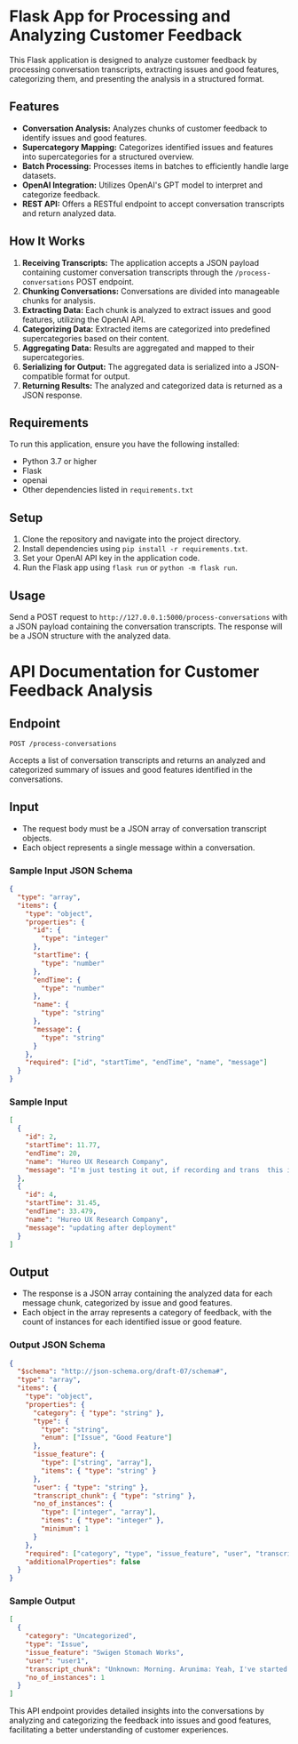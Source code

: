 # Flask App for Processing and Analyzing Customer Feedback

This Flask application is designed to analyze customer feedback by processing conversation transcripts, extracting issues and good features, categorizing them, and presenting the analysis in a structured format.

## Features

- **Conversation Analysis:** Analyzes chunks of customer feedback to identify issues and good features.
- **Supercategory Mapping:** Categorizes identified issues and features into supercategories for a structured overview.
- **Batch Processing:** Processes items in batches to efficiently handle large datasets.
- **OpenAI Integration:** Utilizes OpenAI's GPT model to interpret and categorize feedback.
- **REST API:** Offers a RESTful endpoint to accept conversation transcripts and return analyzed data.

## How It Works

1. **Receiving Transcripts:** The application accepts a JSON payload containing customer conversation transcripts through the `/process-conversations` POST endpoint.
2. **Chunking Conversations:** Conversations are divided into manageable chunks for analysis.
3. **Extracting Data:** Each chunk is analyzed to extract issues and good features, utilizing the OpenAI API.
4. **Categorizing Data:** Extracted items are categorized into predefined supercategories based on their content.
5. **Aggregating Data:** Results are aggregated and mapped to their supercategories.
6. **Serializing for Output:** The aggregated data is serialized into a JSON-compatible format for output.
7. **Returning Results:** The analyzed and categorized data is returned as a JSON response.

## Requirements

To run this application, ensure you have the following installed:
- Python 3.7 or higher
- Flask
- openai
- Other dependencies listed in `requirements.txt`

## Setup

1. Clone the repository and navigate into the project directory.
2. Install dependencies using `pip install -r requirements.txt`.
3. Set your OpenAI API key in the application code.
4. Run the Flask app using `flask run` or `python -m flask run`.

## Usage

Send a POST request to `http://127.0.0.1:5000/process-conversations` with a JSON payload containing the conversation transcripts. The response will be a JSON structure with the analyzed data.

# API Documentation for Customer Feedback Analysis

## Endpoint

`POST /process-conversations`

Accepts a list of conversation transcripts and returns an analyzed and categorized summary of issues and good features identified in the conversations.

## Input

- The request body must be a JSON array of conversation transcript objects.
- Each object represents a single message within a conversation.

### Sample Input JSON Schema

```json
{
  "type": "array",
  "items": {
    "type": "object",
    "properties": {
      "id": {
        "type": "integer"
      },
      "startTime": {
        "type": "number"
      },
      "endTime": {
        "type": "number"
      },
      "name": {
        "type": "string"
      },
      "message": {
        "type": "string"
      }
    },
    "required": ["id", "startTime", "endTime", "name", "message"]
  }
}
```

### Sample Input

```json
[
  {
    "id": 2,
    "startTime": 11.77,
    "endTime": 20,
    "name": "Hureo UX Research Company",
    "message": "I'm just testing it out, if recording and trans  this is edited from UI. edited!"
  },
  {
    "id": 4,
    "startTime": 31.45,
    "endTime": 33.479,
    "name": "Hureo UX Research Company",
    "message": "updating after deployment"
  }
]
```

## Output

- The response is a JSON array containing the analyzed data for each message chunk, categorized by issue and good features.
- Each object in the array represents a category of feedback, with the count of instances for each identified issue or good feature.

### Output JSON Schema

```json
{
  "$schema": "http://json-schema.org/draft-07/schema#",
  "type": "array",
  "items": {
    "type": "object",
    "properties": {
      "category": { "type": "string" },
      "type": {
        "type": "string",
        "enum": ["Issue", "Good Feature"]
      },
      "issue_feature": {
        "type": ["string", "array"],
        "items": { "type": "string" }
      },
      "user": { "type": "string" },
      "transcript_chunk": { "type": "string" },
      "no_of_instances": {
        "type": ["integer", "array"],
        "items": { "type": "integer" },
        "minimum": 1
      }
    },
    "required": ["category", "type", "issue_feature", "user", "transcript_chunk", "no_of_instances"],
    "additionalProperties": false
  }
}
```

### Sample Output

```json
[
  {
    "category": "Uncategorized",
    "type": "Issue",
    "issue_feature": "Swigen Stomach Works",
    "user": "user1",
    "transcript_chunk": "Unknown: Morning. Arunima: Yeah, I've started the recording. So you have any questions for me right now. Unknown: No, nothing. As of now. I'm just waiting to understand exactly. So basically, all are doing research on. Jismitha Poojary: Are you doing research on how Swigen stomach works Jismitha Poojary: for me? Or is it about the platform that you all want to know?",
    "no_of_instances": 1
  }
]
```

This API endpoint provides detailed insights into the conversations by analyzing and categorizing the feedback into issues and good features, facilitating a better understanding of customer experiences.

